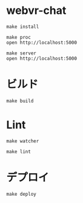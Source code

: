 webvr-chat
======



```
make install
```



```
make proc
open http://localhost:5000
```

```
make server
open http://localhost:5000
```

# ビルド
```
make build
```

# Lint



```
make watcher 
```



```
make lint
```

# デプロイ
```
make deploy
```
